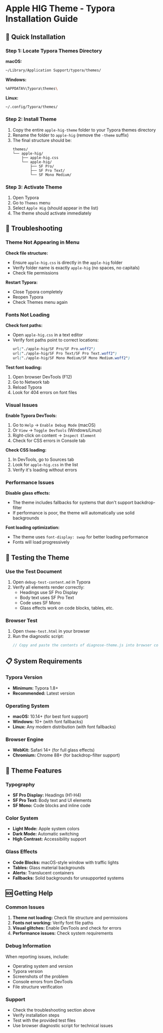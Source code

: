 # Apple HIG Theme - Typora Installation Guide

## 🚀 Quick Installation

### Step 1: Locate Typora Themes Directory

**macOS:**
```bash
~/Library/Application Support/typora/themes/
```

**Windows:**
```bash
%APPDATA%\Typora\themes\
```

**Linux:**
```bash
~/.config/Typora/themes/
```

### Step 2: Install Theme

1. Copy the entire `apple-hig-theme` folder to your Typora themes directory
2. Rename the folder to `apple-hig` (remove the `-theme` suffix)
3. The final structure should be:
   ```
   themes/
   └── apple-hig/
       ├── apple-hig.css
       └── apple-hig/
           ├── SF Pro/
           ├── SF Pro Text/
           └── SF Mono Medium/
   ```

### Step 3: Activate Theme

1. Open Typora
2. Go to `Themes` menu
3. Select `Apple Hig` (should appear in the list)
4. The theme should activate immediately

## 🔧 Troubleshooting

### Theme Not Appearing in Menu

**Check file structure:**
- Ensure `apple-hig.css` is directly in the `apple-hig` folder
- Verify folder name is exactly `apple-hig` (no spaces, no capitals)
- Check file permissions

**Restart Typora:**
- Close Typora completely
- Reopen Typora
- Check Themes menu again

### Fonts Not Loading

**Check font paths:**
- Open `apple-hig.css` in a text editor
- Verify font paths point to correct locations:
  ```css
  url("./apple-hig/SF Pro/SF Pro.woff2")
  url("./apple-hig/SF Pro Text/SF Pro Text.woff2")
  url("./apple-hig/SF Mono Medium/SF Mono Medium.woff2")
  ```

**Test font loading:**
1. Open browser DevTools (F12)
2. Go to Network tab
3. Reload Typora
4. Look for 404 errors on font files

### Visual Issues

**Enable Typora DevTools:**
1. Go to `Help` → `Enable Debug Mode` (macOS)
2. Or `View` → `Toggle DevTools` (Windows/Linux)
3. Right-click on content → `Inspect Element`
4. Check for CSS errors in Console tab

**Check CSS loading:**
1. In DevTools, go to Sources tab
2. Look for `apple-hig.css` in the list
3. Verify it's loading without errors

### Performance Issues

**Disable glass effects:**
- The theme includes fallbacks for systems that don't support backdrop-filter
- If performance is poor, the theme will automatically use solid backgrounds

**Font loading optimization:**
- The theme uses `font-display: swap` for better loading performance
- Fonts will load progressively

## 🧪 Testing the Theme

### Use the Test Document

1. Open `debug-test-content.md` in Typora
2. Verify all elements render correctly:
   - Headings use SF Pro Display
   - Body text uses SF Pro Text
   - Code uses SF Mono
   - Glass effects work on code blocks, tables, etc.

### Browser Test

1. Open `theme-test.html` in your browser
2. Run the diagnostic script:
   ```javascript
   // Copy and paste the contents of diagnose-theme.js into browser console
   ```

## 📋 System Requirements

### Typora Version
- **Minimum:** Typora 1.8+
- **Recommended:** Latest version

### Operating System
- **macOS:** 10.14+ (for best font support)
- **Windows:** 10+ (with font fallbacks)
- **Linux:** Any modern distribution (with font fallbacks)

### Browser Engine
- **WebKit:** Safari 14+ (for full glass effects)
- **Chromium:** Chrome 88+ (for backdrop-filter support)

## 🎨 Theme Features

### Typography
- **SF Pro Display:** Headings (H1-H4)
- **SF Pro Text:** Body text and UI elements
- **SF Mono:** Code blocks and inline code

### Color System
- **Light Mode:** Apple system colors
- **Dark Mode:** Automatic switching
- **High Contrast:** Accessibility support

### Glass Effects
- **Code Blocks:** macOS-style window with traffic lights
- **Tables:** Glass material backgrounds
- **Alerts:** Translucent containers
- **Fallbacks:** Solid backgrounds for unsupported systems

## 🆘 Getting Help

### Common Issues

1. **Theme not loading:** Check file structure and permissions
2. **Fonts not working:** Verify font file paths
3. **Visual glitches:** Enable DevTools and check for errors
4. **Performance issues:** Check system requirements

### Debug Information

When reporting issues, include:
- Operating system and version
- Typora version
- Screenshots of the problem
- Console errors from DevTools
- File structure verification

### Support

- Check the troubleshooting section above
- Verify installation steps
- Test with the provided test files
- Use browser diagnostic script for technical issues